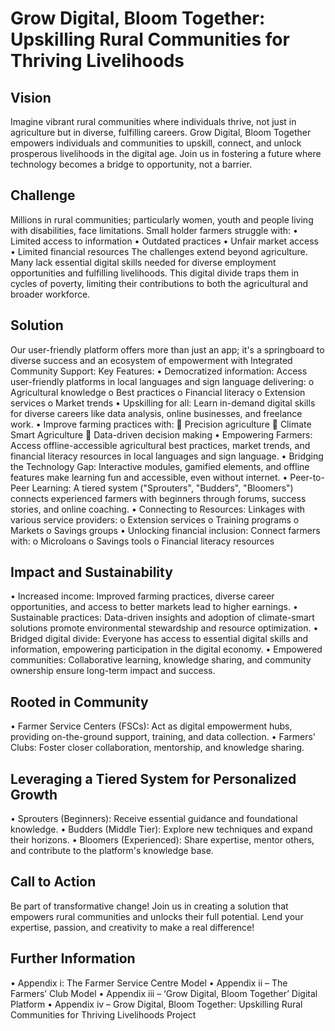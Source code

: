 # Grow Digital, Bloom Together: Upskilling Rural Communities for Thriving Livelihoods
## Vision
Imagine vibrant rural communities where individuals thrive, not just in agriculture but in diverse, fulfilling careers. Grow Digital, Bloom Together empowers individuals and communities to upskill, connect, and unlock prosperous livelihoods in the digital age. Join us in fostering a future where technology becomes a bridge to opportunity, not a barrier.
## Challenge
Millions in rural communities; particularly women, youth and people living with disabilities, face limitations. Small holder farmers struggle with:
•	Limited access to information
•	Outdated practices
•	Unfair market access
•	Limited financial resources
The challenges extend beyond agriculture. Many lack essential digital skills needed for diverse employment opportunities and fulfilling livelihoods. This digital divide traps them in cycles of poverty, limiting their contributions to both the agricultural and broader workforce.
## Solution
Our user-friendly platform offers more than just an app; it's a springboard to diverse success and an ecosystem of empowerment with Integrated Community Support:
Key Features:
•	Democratized information: Access user-friendly platforms in local languages and sign language delivering:
o	Agricultural knowledge
o	Best practices
o	Financial literacy
o	Extension services
o	Market trends
•	Upskilling for all: Learn in-demand digital skills for diverse careers like data analysis, online businesses, and freelance work.
•	Improve farming practices with:
	Precision agriculture
	Climate Smart Agriculture
	Data-driven decision making
•	Empowering Farmers: Access offline-accessible agricultural best practices, market trends, and financial literacy resources in local languages and sign language.
•	Bridging the Technology Gap: Interactive modules, gamified elements, and offline features make learning fun and accessible, even without internet.
•	Peer-to-Peer Learning: A tiered system ("Sprouters", "Budders", "Bloomers") connects experienced farmers with beginners through forums, success stories, and online coaching.
•	Connecting to Resources: Linkages with various service providers:
o	Extension services
o	Training programs
o	Markets
o	Savings groups
•	Unlocking financial inclusion: Connect farmers with:
o	Microloans
o	Savings tools
o	Financial literacy resources
## Impact and Sustainability
•	Increased income: Improved farming practices, diverse career opportunities, and access to better markets lead to higher earnings.
•	Sustainable practices: Data-driven insights and adoption of climate-smart solutions promote environmental stewardship and resource optimization.
•	Bridged digital divide: Everyone has access to essential digital skills and information, empowering participation in the digital economy.
•	Empowered communities: Collaborative learning, knowledge sharing, and community ownership ensure long-term impact and success.
## Rooted in Community
•	Farmer Service Centers (FSCs): Act as digital empowerment hubs, providing on-the-ground support, training, and data collection.
•	Farmers' Clubs: Foster closer collaboration, mentorship, and knowledge sharing.
## Leveraging a Tiered System for Personalized Growth
•	Sprouters (Beginners): Receive essential guidance and foundational knowledge.
•	Budders (Middle Tier): Explore new techniques and expand their horizons.
•	Bloomers (Experienced): Share expertise, mentor others, and contribute to the platform's knowledge base.
## Call to Action
Be part of transformative change! Join us in creating a solution that empowers rural communities and unlocks their full potential. Lend your expertise, passion, and creativity to make a real difference!
## Further Information
•	Appendix i: The Farmer Service Centre Model
•	Appendix ii – The Farmers’ Club Model
•	Appendix iii – ‘Grow Digital, Bloom Together’ Digital Platform
•	Appendix iv – Grow Digital, Bloom Together: Upskilling Rural Communities for Thriving Livelihoods Project

